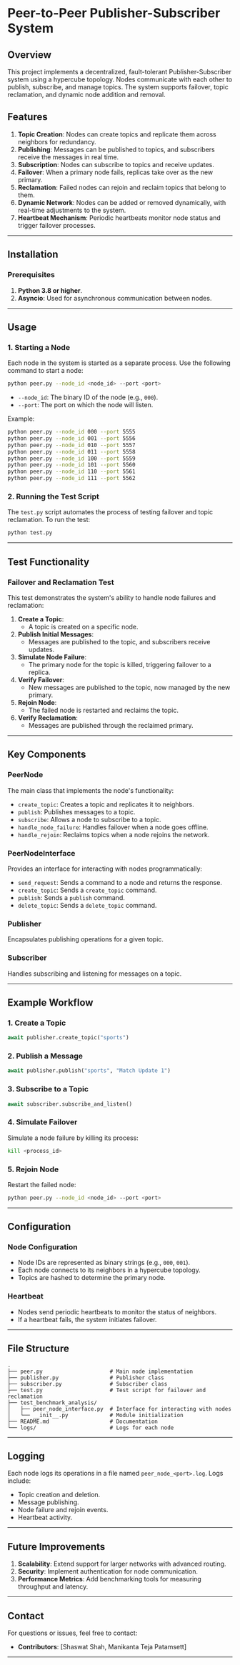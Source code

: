 # Peer-to-Peer Publisher-Subscriber System

## Overview
This project implements a decentralized, fault-tolerant Publisher-Subscriber system using a hypercube topology. Nodes communicate with each other to publish, subscribe, and manage topics. The system supports failover, topic reclamation, and dynamic node addition and removal.

## Features
1. **Topic Creation**: Nodes can create topics and replicate them across neighbors for redundancy.
2. **Publishing**: Messages can be published to topics, and subscribers receive the messages in real time.
3. **Subscription**: Nodes can subscribe to topics and receive updates.
4. **Failover**: When a primary node fails, replicas take over as the new primary.
5. **Reclamation**: Failed nodes can rejoin and reclaim topics that belong to them.
6. **Dynamic Network**: Nodes can be added or removed dynamically, with real-time adjustments to the system.
7. **Heartbeat Mechanism**: Periodic heartbeats monitor node status and trigger failover processes.

---

## Installation

### Prerequisites
1. **Python 3.8 or higher**.
2. **Asyncio**: Used for asynchronous communication between nodes.

---

## Usage

### 1. **Starting a Node**
Each node in the system is started as a separate process. Use the following command to start a node:
```bash
python peer.py --node_id <node_id> --port <port>
```

- `--node_id`: The binary ID of the node (e.g., `000`).
- `--port`: The port on which the node will listen.

Example:
```bash
python peer.py --node_id 000 --port 5555
python peer.py --node_id 001 --port 5556
python peer.py --node_id 010 --port 5557
python peer.py --node_id 011 --port 5558
python peer.py --node_id 100 --port 5559
python peer.py --node_id 101 --port 5560
python peer.py --node_id 110 --port 5561
python peer.py --node_id 111 --port 5562
```

### 2. **Running the Test Script**
The `test.py` script automates the process of testing failover and topic reclamation. To run the test:
```bash
python test.py
```

---

## Test Functionality

### **Failover and Reclamation Test**
This test demonstrates the system's ability to handle node failures and reclamation:
1. **Create a Topic**:
   - A topic is created on a specific node.
2. **Publish Initial Messages**:
   - Messages are published to the topic, and subscribers receive updates.
3. **Simulate Node Failure**:
   - The primary node for the topic is killed, triggering failover to a replica.
4. **Verify Failover**:
   - New messages are published to the topic, now managed by the new primary.
5. **Rejoin Node**:
   - The failed node is restarted and reclaims the topic.
6. **Verify Reclamation**:
   - Messages are published through the reclaimed primary.

---

## Key Components

### **PeerNode**
The main class that implements the node's functionality:
- `create_topic`: Creates a topic and replicates it to neighbors.
- `publish`: Publishes messages to a topic.
- `subscribe`: Allows a node to subscribe to a topic.
- `handle_node_failure`: Handles failover when a node goes offline.
- `handle_rejoin`: Reclaims topics when a node rejoins the network.

### **PeerNodeInterface**
Provides an interface for interacting with nodes programmatically:
- `send_request`: Sends a command to a node and returns the response.
- `create_topic`: Sends a `create_topic` command.
- `publish`: Sends a `publish` command.
- `delete_topic`: Sends a `delete_topic` command.

### **Publisher**
Encapsulates publishing operations for a given topic.

### **Subscriber**
Handles subscribing and listening for messages on a topic.

---

## Example Workflow

### 1. **Create a Topic**
```python
await publisher.create_topic("sports")
```

### 2. **Publish a Message**
```python
await publisher.publish("sports", "Match Update 1")
```

### 3. **Subscribe to a Topic**
```python
await subscriber.subscribe_and_listen()
```

### 4. **Simulate Failover**
Simulate a node failure by killing its process:
```bash
kill <process_id>
```

### 5. **Rejoin Node**
Restart the failed node:
```bash
python peer.py --node_id <node_id> --port <port>
```

---

## Configuration

### Node Configuration
- Node IDs are represented as binary strings (e.g., `000`, `001`).
- Each node connects to its neighbors in a hypercube topology.
- Topics are hashed to determine the primary node.

### Heartbeat
- Nodes send periodic heartbeats to monitor the status of neighbors.
- If a heartbeat fails, the system initiates failover.

---

## File Structure
```
.
├── peer.py                     # Main node implementation
├── publisher.py                # Publisher class
├── subscriber.py               # Subscriber class
├── test.py                     # Test script for failover and reclamation
├── test_benchmark_analysis/
│   ├── peer_node_interface.py  # Interface for interacting with nodes
│   └── __init__.py             # Module initialization
├── README.md                   # Documentation
└── logs/                       # Logs for each node
```

---

## Logging
Each node logs its operations in a file named `peer_node_<port>.log`. Logs include:
- Topic creation and deletion.
- Message publishing.
- Node failure and rejoin events.
- Heartbeat activity.

---

## Future Improvements
1. **Scalability**: Extend support for larger networks with advanced routing.
2. **Security**: Implement authentication for node communication.
3. **Performance Metrics**: Add benchmarking tools for measuring throughput and latency.

---

## Contact
For questions or issues, feel free to contact:

- **Contributors**: [Shaswat Shah, Manikanta Teja Patamsett]

---

